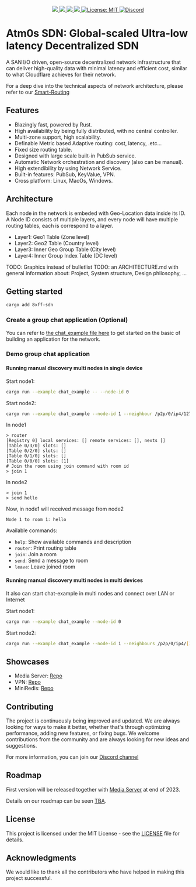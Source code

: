 <p align="center">
 <a href="https://github.com/8xFF/atm0s-sdn/actions">
  <img src="https://github.com/8xFF/atm0s-sdn/actions/workflows/rust.yml/badge.svg?branch=master">
 </a>
 <a href="https://codecov.io/gh/8xff/atm0s-sdn">
  <img src="https://codecov.io/gh/8xff/atm0s-sdn/branch/master/graph/badge.svg">
 </a>
 <a href="https://app.codacy.com/gh/8xFF/atm0s-sdn/dashboard?utm_source=gh&utm_medium=referral&utm_content=&utm_campaign=Badge_grade">
  <img src="https://app.codacy.com/project/badge/Grade/c8d34f07fe5f417084aac8d8a1ef3857"/>
 </a>
 <a href="https://deps.rs/repo/github/8xff/atm0s-sdn">
  <img src="https://deps.rs/repo/github/8xff/atm0s-sdn/status.svg">
 </a>
<!--  <a href="https://crates.io/crates/8xff-sdn">
  <img src="https://img.shields.io/crates/v/8xff-sdn.svg">
 </a> -->
<!--  <a href="https://docs.rs/8xff-sdn">
  <img src="https://docs.rs/8xff-sdn/badge.svg">
 </a> -->
 <a href="https://github.com/8xFF/atm0s-sdn/blob/master/LICENSE">
  <img src="https://img.shields.io/badge/license-MIT-blue" alt="License: MIT">
 </a>
 <a href="https://discord.gg/tJ6dxBRk">
  <img src="https://img.shields.io/discord/1173844241542287482?logo=discord" alt="Discord">
 </a>
</p>

# Atm0s SDN: Global-scaled Ultra-low latency Decentralized SDN

A SAN I/O driven, open-source decentralized network infrastructure that can deliver high-quality data with minimal latency and efficient cost, similar to what Cloudflare achieves for their network.

For a deep dive into the technical aspects of network architecture, please refer to our [Smart-Routing](https://github.com/8xFF/atm0s-sdn/blob/master/docs/smart_routing.md)

## Features

  - Blazingly fast, powered by Rust.
  - High availability by being fully distributed, with no central controller.
  - Multi-zone support, high scalability.
  - Definable Metric based Adaptive routing: cost, latency, .etc...
  - Fixed size routing table.
  - Designed with large scale built-in PubSub service.
  - Automatic Network orchestration and discovery (also can be manual).
  - High extendibility by using Network Service.
  - Built-in features: PubSub, KeyValue, VPN.
  - Cross platform: Linux, MacOs, Windows.

## Architecture

Each node in the network is embeded with Geo-Location data inside its ID. A Node ID consists of multiple layers, and every node will have multiple routing tables, each is correspond to a layer.

  - Layer1: Geo1 Table (Zone level)
  - Layer2: Geo2 Table (Country level)
  - Layer3: Inner Geo Group Table (City level)
  - Layer4: Inner Group Index Table (DC level)

TODO: Graphics instead of bulletlist
TODO: an ARCHITECTURE.md with general information about: Project, System structure, Design philosophy, ...
## Getting started

```bash
cargo add 8xff-sdn
```

### Create a group chat application (Optional)
You can refer to [the chat_example file here](examples/examples/chat_example.rs) to get started on the basic of building an application for the network.

### Demo group chat application
#### Running manual discovery multi nodes in single device

Start node1:

```bash
cargo run --example chat_example -- --node-id 0
```

Start node2:

```bash
cargo run --example chat_example --node-id 1 --neighbour /p2p/0/ip4/127.0.0.1/udp/50000
```

In node1

```shell
> router
[Registry 0] local services: [] remote services: [], nexts []
[Table 0/3/0] slots: []
[Table 0/2/0] slots: []
[Table 0/1/0] slots: []
[Table 0/0/0] slots: [1]
# Join the room using join command with room id
> join 1
```

In node2

```shell
> join 1
> send hello
```

Now, in node1 will received message from node2

```shell
Node 1 to room 1: hello
```

Available commands:
  - `help`: Show available commands and description
  - `router`: Print routing table
  - `join`: Join a room
  - `send`: Send a message to room
  - `leave`: Leave joined room

#### Running manual discovery multi nodes in multi devices

It also can start chat-example in multi nodes and connect over LAN or Internet

Start node1:

```bash
cargo run --example chat_example --node-id 0
```

Start node2:

```bash
cargo run --example chat_example --node-id 1 --neighbours /p2p/0/ip4/[IP_HERE]/udp/50000
```


## Showcases

  - Media Server: [Repo](https://github.com/8xFF/decentralized-media-server)
  - VPN: [Repo](https://github.com/8xFF/atm0s-sdn/tree/master/packages/services/tun_tap)
  - MiniRedis: [Repo](https://github.com/8xFF/atm0s-sdn/tree/master/packages/apps/redis)

## Contributing
The project is continuously being improved and updated. We are always looking for ways to make it better, whether that's through optimizing performance, adding new features, or fixing bugs. We welcome contributions from the community and are always looking for new ideas and suggestions.

For more information, you can join our [Discord channel](https://discord.gg/tJ6dxBRk)


## Roadmap

First version will be released together with [Media Server](https://github.com/8xFF/decentralized-media-server) at end of 2023.

Details on our roadmap can be seen [TBA]().

## License

This project is licensed under the MIT License - see the [LICENSE](LICENSE) file for details.

## Acknowledgments

We would like to thank all the contributors who have helped in making this project successful.
